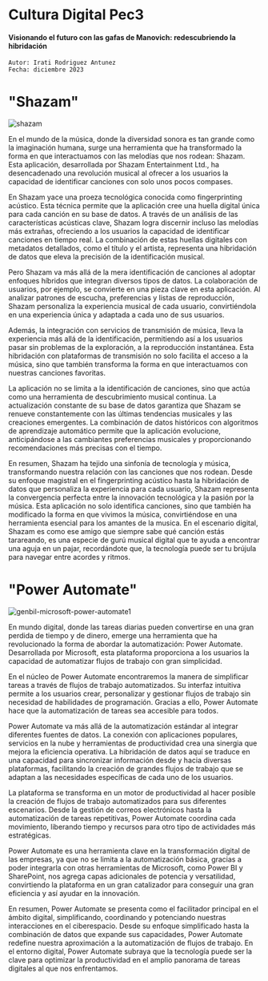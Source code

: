 # Cultura Digital Pec3
#### Visionando el futuro con las gafas de Manovich: redescubriendo la hibridación
    Autor: Irati Rodriguez Antunez
    Fecha: diciembre 2023

    
# "Shazam"

 ![shazam](https://github.com/irodriguezantun/CulturaDigitalPec3/assets/151788897/3bba65bc-7270-45f3-98f5-583563803a95)

En el mundo de la música, donde la diversidad sonora es tan grande como la imaginación humana, surge una herramienta que ha transformado la forma en que interactuamos con   las melodías que nos rodean: Shazam. Esta aplicación, desarrollada por Shazam Entertainment Ltd., ha desencadenado una revolución musical al ofrecer a los usuarios la capacidad de identificar canciones con solo unos pocos compases. 

En Shazam yace una proeza tecnológica conocida como fingerprinting acústico. Esta técnica permite que la aplicación cree una huella digital única para cada canción en su base de datos. A través de un análisis de las características acústicas clave, Shazam logra discernir incluso las melodías más extrañas, ofreciendo a los usuarios la capacidad de identificar canciones en tiempo real. La combinación de estas huellas digitales con metadatos detallados, como el título y el artista, representa una hibridación de datos que eleva la precisión de la identificación musical.

Pero Shazam va más allá de la mera identificación de canciones al adoptar enfoques híbridos que integran diversos tipos de datos. La colaboración de usuarios, por ejemplo, se convierte en una pieza clave en esta aplicación. Al analizar patrones de escucha, preferencias y listas de reproducción, Shazam personaliza la experiencia musical de cada usuario, convirtiéndola en una experiencia única y adaptada a cada uno de sus usuarios.

Además, la integración con servicios de transmisión de música, lleva la experiencia más allá de la identificación, permitiendo así a los usuarios pasar sin problemas de la exploración, a la reproducción instantánea. Esta hibridación con plataformas de transmisión no solo facilita el acceso a la música, sino que también transforma la forma en que interactuamos con nuestras canciones favoritas.

La aplicación no se limita a la identificación de canciones, sino que actúa como una herramienta de descubrimiento musical continua. La actualización constante de su base de datos garantiza que Shazam  se renueve constantemente con las últimas tendencias musicales y las creaciones emergentes. La combinación de datos históricos con algoritmos de aprendizaje automático permite que la aplicación evolucione, anticipándose a las cambiantes preferencias musicales y proporcionando recomendaciones más precisas con el tiempo.

En resumen, Shazam ha tejido una sinfonía de tecnología y música, transformando nuestra relación con las canciones que nos rodean. Desde su enfoque magistral en el fingerprinting acústico hasta la hibridación de datos que personaliza la experiencia para cada usuario, Shazam representa la convergencia perfecta entre la innovación tecnológica y la pasión por la música. Esta aplicación no solo identifica canciones, sino que también ha modificado la forma en que vivimos la música, convirtiéndose en una herramienta esencial para los amantes de la musica. En el escenario digital, Shazam es como ese amigo que siempre sabe qué canción estás tarareando, es una especie de gurú musical digital que te ayuda a encontrar una aguja en un pajar, recordándote que, la tecnología puede ser tu brújula para navegar entre acordes y ritmos.







# "Power Automate"

![genbil-microsoft-power-automate1](https://github.com/irodriguezantun/CulturaDigitalPec3/assets/151788897/7386e89c-ae01-4085-950a-929517e761fd)

En mundo digital, donde las tareas diarias pueden convertirse en una gran perdida de tiempo y de dinero, emerge una herramienta que ha revolucionado la forma de abordar la automatización: Power Automate. Desarrollada por Microsoft, esta plataforma proporciona a los usuarios la capacidad de automatizar flujos de trabajo con gran simplicidad. 

En el núcleo de Power Automate encontraremos la manera de simplificar tareas a través de flujos de trabajo automatizados. Su interfaz intuitiva permite a los usuarios crear, personalizar y gestionar flujos de trabajo sin necesidad de habilidades de programación. Gracias a ello, Power Automate hace que la automatización de tareas sea accesible para todos.

Power Automate va más allá de la automatización estándar al integrar diferentes fuentes de datos. La conexión con aplicaciones populares, servicios en la nube y herramientas de productividad crea una sinergia que mejora la eficiencia operativa. La hibridación de datos aquí se traduce en una capacidad para sincronizar información desde y hacia diversas plataformas, facilitando la creación de grandes flujos de trabajo que se adaptan a las necesidades específicas de cada uno de los usuarios.

La plataforma se transforma en un motor de productividad al hacer posible la creación de flujos de trabajo automatizados para sus diferentes escenarios. Desde la gestión de correos electrónicos hasta la automatización de tareas repetitivas, Power Automate coordina cada movimiento, liberando tiempo y recursos para otro tipo de actividades más estratégicas.

Power Automate es una herramienta clave en la transformación digital de las empresas, ya que no se limita a la automatización básica, gracias a poder integrarla con otras herramientas de Microsoft, como Power BI y SharePoint, nos agrega capas adicionales de potencia y versatilidad, convirtiendo la plataforma en un gran catalizador para conseguir una gran eficiencia y así ayudar en la innovación.

En resumen, Power Automate se presenta como el facilitador principal en el ámbito digital, simplificando, coordinando y potenciando nuestras interacciones en el ciberespacio. Desde su enfoque simplificado hasta la combinación de datos que expande sus capacidades, Power Automate redefine nuestra aproximación a la automatización de flujos de trabajo. En el entorno digital, Power Automate subraya que la tecnología puede ser la clave para optimizar la productividad en el amplio panorama de tareas digitales al que nos enfrentamos.
